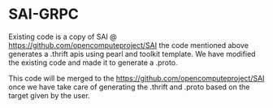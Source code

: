 # SAI-GRPC
Existing code is a copy of SAI @ https://github.com/opencomputeproject/SAI
the code mentioned above generates a .thrift apis using pearl and toolkit template.
We have modified the existing code and made it to generate a .proto.

This code will be merged to the https://github.com/opencomputeproject/SAI once we have take care of generating the .thrift and .proto based on the target given by the user.
